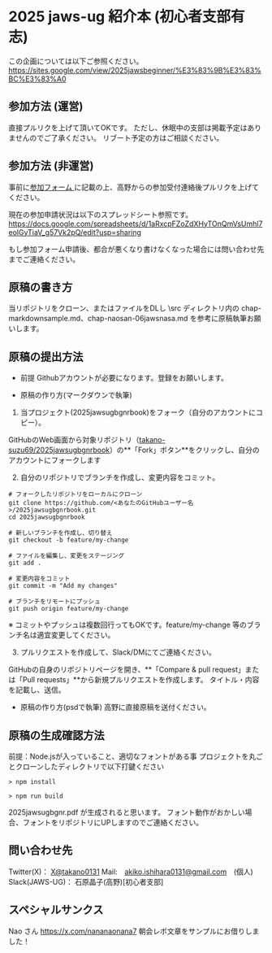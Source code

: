 # 2025 jaws-ug 紹介本 (初心者支部有志)

この企画については以下ご参照ください。
https://sites.google.com/view/2025jawsbeginner/%E3%83%9B%E3%83%BC%E3%83%A0

## 参加方法 (運営)

直接プルリクを上げて頂いてOKです。
ただし、休眠中の支部は掲載予定はありませんのでご了承ください。
リブート予定の方はご相談ください。

## 参加方法 (非運営)

事前に<a href="https://docs.google.com/forms/d/e/1FAIpQLSdkj6HzHG7zSJwMOupT5jGTbVawr593F5_VyA_hqalPZ6RJnA/viewform">参加フォーム </a>に記載の上、高野からの参加受付連絡後プルリクを上げてください。

現在の参加申請状況は以下のスプレッドシート参照です。
https://docs.google.com/spreadsheets/d/1aRxcpFZoZdXHyTOnQmVsUmhl7eolGyTiaV_g57Vk2pQ/edit?usp=sharing

もし参加フォーム申請後、都合が悪くなり書けなくなった場合には問い合わせ先までご連絡ください。

## 原稿の書き方

当リポジトリをクローン、またはファイルをDLし
\src ディレクトリ内の chap-markdownsample.md、chap-naosan-06jawsnasa.md を参考に原稿執筆お願いします。

## 原稿の提出方法

* 前提
Githubアカウントが必要になります。登録をお願いします。

* 原稿の作り方(マークダウンで執筆)

1. 当プロジェクト(2025jawsugbgnrbook)をフォーク（自分のアカウントにコピー）。

GitHubのWeb画面から対象リポジトリ（[takano-suzu69/2025jawsugbgnrbook](https://github.com/takano-suzu69/2025jawsugbgnrbook)）の**「Fork」ボタン**をクリックし、自分のアカウントにフォークします

2. 自分のリポジトリでブランチを作成し、変更内容をコミット。
   
```
# フォークしたリポジトリをローカルにクローン
git clone https://github.com/<あなたのGitHubユーザー名>/2025jawsugbgnrbook.git
cd 2025jawsugbgnrbook

# 新しいブランチを作成し、切り替え
git checkout -b feature/my-change

# ファイルを編集し、変更をステージング
git add .

# 変更内容をコミット
git commit -m "Add my changes"

# ブランチをリモートにプッシュ
git push origin feature/my-change
```
※ コミットやプッシュは複数回行ってもOKです。feature/my-change 等のブランチ名は適宜変更してください。

3. プルリクエストを作成して、Slack/DMにてご連絡ください。

GitHubの自身のリポジトリページを開き、**「Compare & pull request」または「Pull requests」**から新規プルリクエストを作成します。
タイトル・内容を記載し、送信。

* 原稿の作り方(psdで執筆)
高野に直接原稿を送付ください。

## 原稿の生成確認方法

前提：Node.jsが入っていること、適切なフォントがある事
プロジェクトを丸ごとクローンしたディレクトリで以下打鍵ください

```
> npm install

> npm run build
```
2025jawsugbgnr.pdf が生成されると思います。
フォント動作がおかしい場合、フォントをリポジトリにUPしますのでご連絡ください。

## 問い合わせ先

Twitter(X)： <a href="https://twitter.com/takano0131">X@takano0131</a>
Mail:　akiko.ishihara0131@gmail.com　(個人)
Slack(JAWS-UG)： 石原晶子(高野)[初心者支部]

## スペシャルサンクス
Nao さん <a href="https://x.com/nananaonana7">https://x.com/nananaonana7</a>
朝会レポ文章をサンプルにお借りしました！
